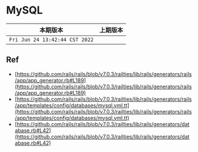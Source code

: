 # MySQL

|本期版本|上期版本 
|:---:|:---:
`Fri Jun 24 13:42:44 CST 2022` | 



## Ref

* [https://github.com/rails/rails/blob/v7.0.3/railties/lib/rails/generators/rails/app/app_generator.rb#L189](https://github.com/rails/rails/blob/v7.0.3/railties/lib/rails/generators/rails/app/app_generator.rb#L189)
* [https://github.com/rails/rails/blob/v7.0.3/railties/lib/rails/generators/rails/app/templates/config/databases/mysql.yml.tt](https://github.com/rails/rails/blob/v7.0.3/railties/lib/rails/generators/rails/app/templates/config/databases/mysql.yml.tt)
* [https://github.com/rails/rails/blob/v7.0.3/railties/lib/rails/generators/database.rb#L42](https://github.com/rails/rails/blob/v7.0.3/railties/lib/rails/generators/database.rb#L42)